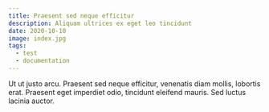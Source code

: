 ```yaml
---
title: Praesent sed neque efficitur
description: Aliquam ultrices ex eget leo tincidunt
date: 2020-10-10
image: index.jpg
tags:
  - test
  - documentation
---
```


Ut ut justo arcu. Praesent sed neque efficitur,
venenatis diam mollis, lobortis erat. Praesent eget
imperdiet odio, tincidunt eleifend mauris. Sed luctus lacinia auctor.